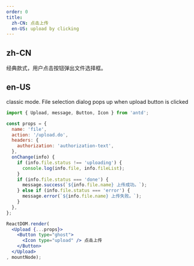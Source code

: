 ```yaml
---
order: 0
title: 
  zh-CN: 点击上传
  en-US: upload by clicking
---
```


## zh-CN

经典款式，用户点击按钮弹出文件选择框。

## en-US

classic mode. File selection dialog pops up when upload button is clicked 

````jsx
import { Upload, message, Button, Icon } from 'antd';

const props = {
  name: 'file',
  action: '/upload.do',
  headers: {
    authorization: 'authorization-text',
  },
  onChange(info) {
    if (info.file.status !== 'uploading') {
      console.log(info.file, info.fileList);
    }
    if (info.file.status === 'done') {
      message.success(`${info.file.name} 上传成功。`);
    } else if (info.file.status === 'error') {
      message.error(`${info.file.name} 上传失败。`);
    }
  },
};

ReactDOM.render(
  <Upload {...props}>
    <Button type="ghost">
      <Icon type="upload" /> 点击上传
    </Button>
  </Upload>
, mountNode);
````
